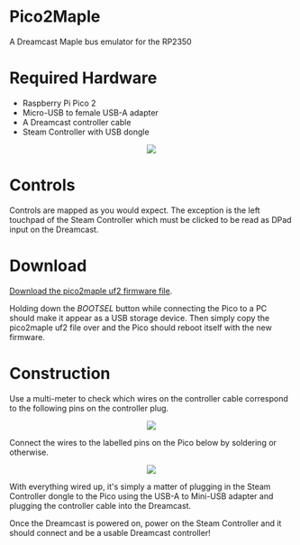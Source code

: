 # Pico2Maple

A Dreamcast Maple bus emulator for the RP2350

# Required Hardware

* Raspberry Pi Pico 2
* Micro-USB to female USB-A adapter
* A Dreamcast controller cable
* Steam Controller with USB dongle

<div style="text-align: center"><a href="https://www.cluoma/com/images/pico2maple_needed_hardware.jpg"><img src="https://www.cluoma/com/images/pico2maple_needed_hardware.jpg" style="margin: auto; max-width: 100%"></a><p></p></div>

# Controls

Controls are mapped as you would expect. The exception is the left touchpad of the Steam Controller which must be clicked to be read as DPad input on the Dreamcast.

# Download

[Download the pico2maple uf2 firmware file](https://www.cluoma.com/extras/pico2maple/pico2maple.uf2).

Holding down the *BOOTSEL* button while connecting the Pico to a PC should make it appear as a USB storage device. Then simply copy the pico2maple uf2 file over and the Pico should reboot itself with the new firmware.

# Construction

Use a multi-meter to check which wires on the controller cable correspond to the following pins on the controller plug.

<div style="text-align: center"><a href="https://www.cluoma/com/images/dc_controller_plug.jpg"><img src="https://www.cluoma/com/images/dc_controller_plug.jpg" style="margin: auto; max-width: 100%"></a><p></p></div>

Connect the wires to the labelled pins on the Pico below by soldering or otherwise.

<div style="text-align: center"><a href="https://www.cluoma/com/images/pico2maple_pinout.jpg"><img src="https://www.cluoma/com/images/pico2maple_pinout.jpg" style="margin: auto; max-width: 100%"></a><p></p></div>

With everything wired up, it's simply a matter of plugging in the Steam Controller dongle to the Pico using the USB-A to Mini-USB adapter and plugging the controller cable into the Dreamcast.

Once the Dreamcast is powered on, power on the Steam Controller and it should connect and be a usable Dreamcast controller!
